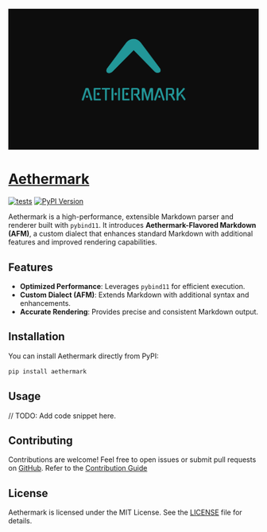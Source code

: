 ![Aethermark](https://raw.githubusercontent.com/aethermark/aethermark/refs/heads/main/favicon.png)

# [Aethermark](https://aethermark.dev)

[![tests](https://github.com/aethermark/aethermark/actions/workflows/test.yml/badge.svg)](https://github.com/aethermark/aethermark/actions/workflows/test.yml)
[![PyPI Version](https://img.shields.io/pypi/v/aethermark)](https://pypi.org/project/aethermark/)

Aethermark is a high-performance, extensible Markdown parser and renderer built with `pybind11`. It introduces **Aethermark-Flavored Markdown (AFM)**, a custom dialect that enhances standard Markdown with additional features and improved rendering capabilities.

## Features

- **Optimized Performance**: Leverages `pybind11` for efficient execution.
- **Custom Dialect (AFM)**: Extends Markdown with additional syntax and enhancements.
- **Accurate Rendering**: Provides precise and consistent Markdown output.

## Installation

You can install Aethermark directly from PyPI:

```sh
pip install aethermark
```

## Usage

// TODO: Add code snippet here.

## Contributing

Contributions are welcome! Feel free to open issues or submit pull requests on [GitHub](https://github.com/aethermark/aethermark). Refer to the [Contribution Guide](CONTRIBUTING.md)

## License

Aethermark is licensed under the MIT License. See the [LICENSE](LICENSE) file for details.
